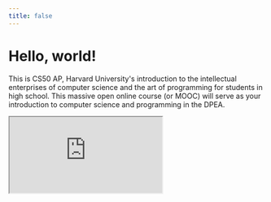 ```yaml
---
title: false
---
```


# Hello, world!

This is CS50 AP, Harvard University's introduction to the intellectual enterprises of computer science and the art of programming for students in high school.
This massive open online course (or MOOC) will serve as your introduction to computer science and programming in the DPEA.

<iframe src="https://www.youtube.com/embed/tZxLMIk_SaY?playlist=GAB6Gm7pTTA"></iframe>
